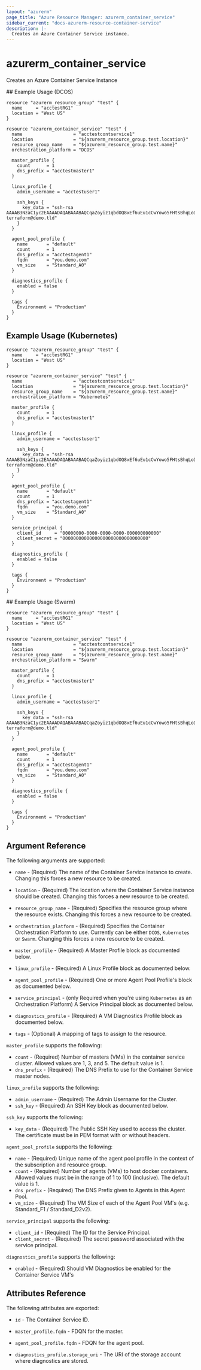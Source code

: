 ```yaml
---
layout: "azurerm"
page_title: "Azure Resource Manager: azurerm_container_service"
sidebar_current: "docs-azurerm-resource-container-service"
description: |-
  Creates an Azure Container Service instance.
---
```


# azurerm\_container\_service

Creates an Azure Container Service Instance

## Example Usage (DCOS)
```
resource "azurerm_resource_group" "test" {
  name     = "acctestRG1"
  location = "West US"
}

resource "azurerm_container_service" "test" {
  name                   = "acctestcontservice1"
  location               = "${azurerm_resource_group.test.location}"
  resource_group_name    = "${azurerm_resource_group.test.name}"
  orchestration_platform = "DCOS"

  master_profile {
    count      = 1
    dns_prefix = "acctestmaster1"
  }

  linux_profile {
    admin_username = "acctestuser1"

    ssh_keys {
      key_data = "ssh-rsa AAAAB3NzaC1yc2EAAAADAQABAAABAQCqaZoyiz1qbdOQ8xEf6uEu1cCwYowo5FHtsBhqLoDnnp7KUTEBN+L2NxRIfQ781rxV6Iq5jSav6b2Q8z5KiseOlvKA/RF2wqU0UPYqQviQhLmW6THTpmrv/YkUCuzxDpsH7DUDhZcwySLKVVe0Qm3+5N2Ta6UYH3lsDf9R9wTP2K/+vAnflKebuypNlmocIvakFWoZda18FOmsOoIVXQ8HWFNCuw9ZCunMSN62QGamCe3dL5cXlkgHYv7ekJE15IA9aOJcM7e90oeTqo+7HTcWfdu0qQqPWY5ujyMw/llas8tsXY85LFqRnr3gJ02bAscjc477+X+j/gkpFoN1QEmt terraform@demo.tld"
    }
  }

  agent_pool_profile {
    name       = "default"
    count      = 1
    dns_prefix = "acctestagent1"
    fqdn       = "you.demo.com"
    vm_size    = "Standard_A0"
  }

  diagnostics_profile {
    enabled = false
  }

  tags {
    Environment = "Production"
  }
}
```

## Example Usage (Kubernetes)

```
resource "azurerm_resource_group" "test" {
  name     = "acctestRG1"
  location = "West US"
}

resource "azurerm_container_service" "test" {
  name                   = "acctestcontservice1"
  location               = "${azurerm_resource_group.test.location}"
  resource_group_name    = "${azurerm_resource_group.test.name}"
  orchestration_platform = "Kubernetes"

  master_profile {
    count      = 1
    dns_prefix = "acctestmaster1"
  }

  linux_profile {
    admin_username = "acctestuser1"

    ssh_keys {
      key_data = "ssh-rsa AAAAB3NzaC1yc2EAAAADAQABAAABAQCqaZoyiz1qbdOQ8xEf6uEu1cCwYowo5FHtsBhqLoDnnp7KUTEBN+L2NxRIfQ781rxV6Iq5jSav6b2Q8z5KiseOlvKA/RF2wqU0UPYqQviQhLmW6THTpmrv/YkUCuzxDpsH7DUDhZcwySLKVVe0Qm3+5N2Ta6UYH3lsDf9R9wTP2K/+vAnflKebuypNlmocIvakFWoZda18FOmsOoIVXQ8HWFNCuw9ZCunMSN62QGamCe3dL5cXlkgHYv7ekJE15IA9aOJcM7e90oeTqo+7HTcWfdu0qQqPWY5ujyMw/llas8tsXY85LFqRnr3gJ02bAscjc477+X+j/gkpFoN1QEmt terraform@demo.tld"
    }
  }

  agent_pool_profile {
    name       = "default"
    count      = 1
    dns_prefix = "acctestagent1"
    fqdn       = "you.demo.com"
    vm_size    = "Standard_A0"
  }

  service_principal {
    client_id     = "00000000-0000-0000-0000-000000000000"
    client_secret = "00000000000000000000000000000000"
  }

  diagnostics_profile {
    enabled = false
  }

  tags {
    Environment = "Production"
  }
}
```

## Example Usage (Swarm)
```
resource "azurerm_resource_group" "test" {
  name     = "acctestRG1"
  location = "West US"
}

resource "azurerm_container_service" "test" {
  name                   = "acctestcontservice1"
  location               = "${azurerm_resource_group.test.location}"
  resource_group_name    = "${azurerm_resource_group.test.name}"
  orchestration_platform = "Swarm"

  master_profile {
    count      = 1
    dns_prefix = "acctestmaster1"
  }

  linux_profile {
    admin_username = "acctestuser1"

    ssh_keys {
      key_data = "ssh-rsa AAAAB3NzaC1yc2EAAAADAQABAAABAQCqaZoyiz1qbdOQ8xEf6uEu1cCwYowo5FHtsBhqLoDnnp7KUTEBN+L2NxRIfQ781rxV6Iq5jSav6b2Q8z5KiseOlvKA/RF2wqU0UPYqQviQhLmW6THTpmrv/YkUCuzxDpsH7DUDhZcwySLKVVe0Qm3+5N2Ta6UYH3lsDf9R9wTP2K/+vAnflKebuypNlmocIvakFWoZda18FOmsOoIVXQ8HWFNCuw9ZCunMSN62QGamCe3dL5cXlkgHYv7ekJE15IA9aOJcM7e90oeTqo+7HTcWfdu0qQqPWY5ujyMw/llas8tsXY85LFqRnr3gJ02bAscjc477+X+j/gkpFoN1QEmt terraform@demo.tld"
    }
  }

  agent_pool_profile {
    name       = "default"
    count      = 1
    dns_prefix = "acctestagent1"
    fqdn       = "you.demo.com"
    vm_size    = "Standard_A0"
  }

  diagnostics_profile {
    enabled = false
  }

  tags {
    Environment = "Production"
  }
}
```

## Argument Reference

The following arguments are supported:

* `name` - (Required) The name of the Container Service instance to create. Changing this forces a new resource to be created.

* `location` - (Required) The location where the Container Service instance should be created. Changing this forces a new resource to be created.

* `resource_group_name` - (Required) Specifies the resource group where the resource exists. Changing this forces a new resource to be created.

* `orchestration_platform` - (Required) Specifies the Container Orchestration Platform to use. Currently can be either `DCOS`, `Kubernetes` or `Swarm`. Changing this forces a new resource to be created.

* `master_profile` - (Required) A Master Profile block as documented below.

* `linux_profile` - (Required) A Linux Profile block as documented below.

* `agent_pool_profile` - (Required) One or more Agent Pool Profile's block as documented below.

* `service_principal` - (only Required when you're using `Kubernetes` as an Orchestration Platform) A Service Principal block as documented below.

* `diagnostics_profile` - (Required) A VM Diagnostics Profile block as documented below.

* `tags` - (Optional) A mapping of tags to assign to the resource.


`master_profile` supports the following:

* `count` - (Required) Number of masters (VMs) in the container service cluster. Allowed values are 1, 3, and 5. The default value is 1.
* `dns_prefix` - (Required) The DNS Prefix to use for the Container Service master nodes.

`linux_profile` supports the following:

* `admin_username` - (Required) The Admin Username for the Cluster.
* `ssh_key` - (Required) An SSH Key block as documented below.

`ssh_key` supports the following:

* `key_data` - (Required) The Public SSH Key used to access the cluster. The certificate must be in PEM format with or without headers.

`agent_pool_profile` supports the following:

* `name` - (Required) Unique name of the agent pool profile in the context of the subscription and resource group.
* `count` - (Required) Number of agents (VMs) to host docker containers. Allowed values must be in the range of 1 to 100 (inclusive). The default value is 1.
* `dns_prefix` - (Required) The DNS Prefix given to Agents in this Agent Pool.
* `vm_size` - (Required) The VM Size of each of the Agent Pool VM's (e.g. Standard_F1 / Standard_D2v2).

`service_principal` supports the following:

* `client_id` - (Required) The ID for the Service Principal.
* `client_secret` - (Required) The secret password associated with the service principal.

`diagnostics_profile` supports the following:

* `enabled` - (Required) Should VM Diagnostics be enabled for the Container Service VM's

## Attributes Reference

The following attributes are exported:

* `id` - The Container Service ID.

* `master_profile.fqdn` - FDQN for the master.

* `agent_pool_profile.fqdn` - FDQN for the agent pool.

* `diagnostics_profile.storage_uri` - The URI of the storage account where diagnostics are stored.
